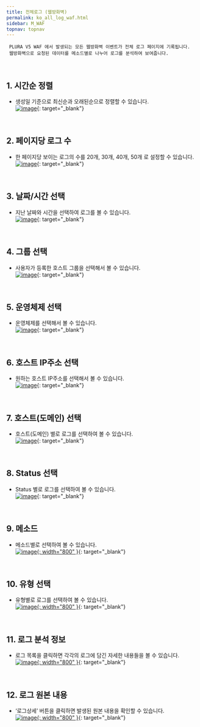```yaml
---
title: 전체로그 (웹방화벽)
permalink: ko_all_log_waf.html
sidebar: M_WAF
topnav: topnav
---
```


     PLURA V5 WAF 에서 발생되는 모든 웹방화벽 이벤트가 전체 로그 페이지에 기록됩니다.
     웹방화벽으로 요청된 데이터를 메소드별로 나누어 로그를 분석하여 보여줍니다.

<br />

## 1. 시간순 정렬
- 생성일 기준으로 최신순과 오래된순으로 정렬할 수 있습니다.   
[![image](/docs/images/Manual/waf/all/01.png)](/docs/images/Manual/waf/all/01.png){: target="_blank"}

<br />

## 2. 페이지당 로그 수
- 한 페이지당 보이는 로그의 수를 20개, 30개, 40개, 50개 로 설정할 수 있습니다.   
[![image](/docs/images/Manual/waf/all/02.png)](/docs/images/Manual/waf/all/02.png){: target="_blank"}

<br />

## 3. 날짜/시간 선택
- 지난 날짜와 시간을 선택하여 로그를 볼 수 있습니다.   
[![image](/docs/images/Manual/waf/all/03.png)](/docs/images/Manual/waf/all/03.png){: target="_blank"}

<br />

## 4. 그룹 선택
- 사용자가 등록한 호스트 그룹을 선택해서 볼 수 있습니다.   
[![image](/docs/images/Manual/waf/all/04.png)](/docs/images/Manual/waf/all/04.png){: target="_blank"}

<br />

## 5. 운영체제 선택
- 운영체제를 선택해서 볼 수 있습니다.   
[![image](/docs/images/Manual/waf/all/05.png)](/docs/images/Manual/waf/all/05.png){: target="_blank"}

<br />

## 6. 호스트 IP주소 선택
- 원하는 호스트 IP주소를 선택해서 볼 수 있습니다.   
[![image](/docs/images/Manual/waf/all/06.png)](/docs/images/Manual/waf/all/06.png){: target="_blank"}
 
<br />

## 7. 호스트(도메인) 선택
- 호스트(도메인) 별로 로그를 선택하여 볼 수 있습니다.   
[![image](/docs/images/Manual/waf/all/07.png)](/docs/images/Manual/waf/all/07.png){: target="_blank"}

<br />

## 8. Status 선택
- Status 별로 로그를 선택하여 볼 수 있습니다.   
[![image](/docs/images/Manual/waf/all/08.png)](/docs/images/Manual/waf/all/08.png){: target="_blank"}

<br />

## 9. 메소드
- 메소드별로 선택하여 볼 수 있습니다.   
[![image](/docs/images/Manual/waf/all/09.png){: width="800" }](/docs/images/Manual/waf/all/09.png){: target="_blank"}

<br />

## 10. 유형 선택
- 유형별로 로그를 선택하여 볼 수 있습니다.   
[![image](/docs/images/Manual/waf/all/10.png){: width="800" }](/docs/images/Manual/waf/all/10.png){: target="_blank"}

<br />

## 11. 로그 분석 정보
- 로그 목록을 클릭하면 각각의 로그에 담긴 자세한 내용들을 볼 수 있습니다.   
[![image](/docs/images/Manual/waf/all/11.png){: width="800" }](/docs/images/Manual/waf/all/11.png){: target="_blank"}

<br />

## 12. 로그 원본 내용
- ‘로그상세’ 버튼을 클릭하면 발생된 원본 내용을 확인할 수 있습니다.   
[![image](/docs/images/Manual/waf/all/12.png){: width="800" }](/docs/images/Manual/waf/all/12.png){: target="_blank"}
